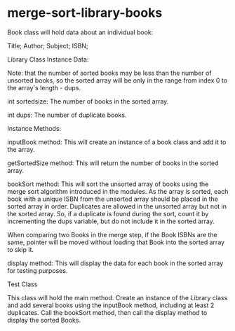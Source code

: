 # merge-sort-library-books

Book class will hold data about an individual book:

Title;
Author;
Subject;
ISBN; 


Library Class Instance Data: 

Note: that the number of sorted books may be less than the number of unsorted books, so the sorted array will be only in the range from index 0 to the array's length - dups.

int sortedsize: The number of books in the sorted array.

int dups: The number of duplicate books.

Instance Methods:

inputBook method: This will create an instance of a book class and add it to the array.

getSortedSize method: This will return the number of books in the sorted array.

bookSort method:  This will sort the unsorted array of books using the merge sort algorithm introduced in the modules.  As the array is sorted, each book with a unique ISBN from the unsorted array should be placed in the sorted array in order.  Duplicates are allowed in the unsorted array but not in the sorted array. So, if a duplicate is found during the sort, count it by incrementing the dups variable, but do not include it in the sorted array.

When comparing two Books in the merge step, if the Book ISBNs are the same, pointer will be moved without loading that Book into the sorted array to skip it.

display method: This will display the data for each book in the sorted array for testing purposes.


Test Class

This class will hold the main method. Create an instance of the Library class and add several books using the inputBook method, including at least 2 duplicates.  Call the bookSort method, then call the display method to display the sorted Books. 
